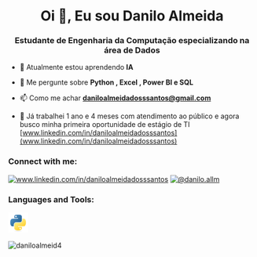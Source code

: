<h1 align="center">Oi 👋, Eu sou Danilo Almeida</h1>
<h3 align="center">Estudante de Engenharia da Computação especializando na área de Dados</h3>

- 🌱 Atualmente estou aprendendo **IA**

- 💬 Me pergunte sobre **Python , Excel , Power BI e SQL**

- 📫 Como me achar **daniloalmeidadosssantos@gmail.com**

- 📄 Já trabalhei 1 ano e 4 meses com atendimento ao público e agora busco minha primeira oportunidade de estágio de TI [www.linkedin.com/in/daniloalmeidadosssantos](www.linkedin.com/in/daniloalmeidadosssantos)

<h3 align="left">Connect with me:</h3>
<p align="left">
<a href="www.linkedin.com/in/daniloalmeidadosssantos" target="blank"><img align="center" src="https://raw.githubusercontent.com/rahuldkjain/github-profile-readme-generator/master/src/images/icons/Social/linked-in-alt.svg" alt="www.linkedin.com/in/daniloalmeidadosssantos" height="30" width="40" /></a>
<a href="https://instagram.com/@danilo.allm" target="blank"><img align="center" src="https://raw.githubusercontent.com/rahuldkjain/github-profile-readme-generator/master/src/images/icons/Social/instagram.svg" alt="@danilo.allm" height="30" width="40" /></a>
</p>

<h3 align="left">Languages and Tools:</h3>
<p align="left"> <a href="https://www.python.org" target="_blank" rel="noreferrer"> <img src="https://raw.githubusercontent.com/devicons/devicon/master/icons/python/python-original.svg" alt="python" width="40" height="40"/> </a> </p>

<p><img align="center" src="https://github-readme-stats.vercel.app/api/top-langs?username=daniloalmeid4&show_icons=true&locale=en&layout=compact" alt="daniloalmeid4" /></p>

